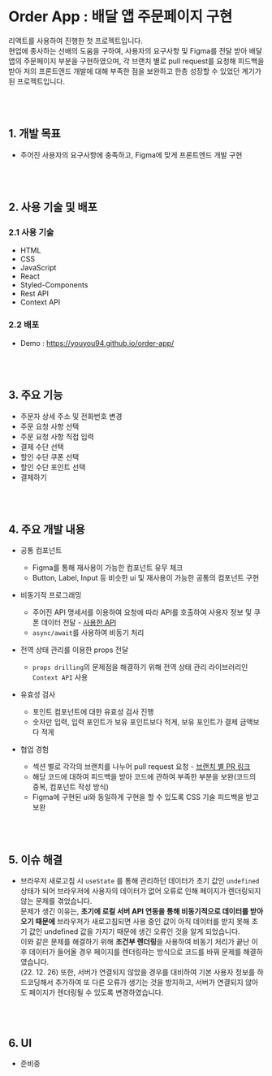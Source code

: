 # Order App : 배달 앱 주문페이지 구현

리액트를 사용하여 진행한 첫 프로젝트입니다.
</br>
현업에 종사하는 선배의 도움을 구하여, 사용자의 요구사항 및 Figma를 전달 받아 배달 앱의 주문페이지 부분을 구현하였으며, 각 브랜치 별로 pull request를 요청해 피드백을 받아 저의 프론트엔드 개발에 대해 부족한 점을 보완하고 한층 성장할 수 있었던 계기가 된 프로젝트입니다.

</br>
</br>

## 1. 개발 목표

- 주어진 사용자의 요구사항에 충족하고, Figma에 맞게 프론트엔드 개발 구현

</br>
</br>

## 2. 사용 기술 및 배포

### 2.1 사용 기술

- HTML
- CSS
- JavaScript
- React
- Styled-Components
- Rest API
- Context API

### 2.2 배포

- Demo : https://youyou94.github.io/order-app/

</br>
</br>

## 3. 주요 기능

- 주문자 상세 주소 및 전화번호 변경
- 주문 요청 사항 선택
- 주문 요청 사항 직접 입력
- 결제 수단 선택
- 할인 수단 쿠폰 선택
- 할인 수단 포인트 선택
- 결제하기

</br>
</br>

## 4. 주요 개발 내용

- 공통 컴포넌트

  - Figma를 통해 재사용이 가능한 컴포넌트 유무 체크
  - Button, Label, Input 등 비슷한 ui 및 재사용이 가능한 공통의 컴포넌트 구현

- 비동기적 프로그래밍

  - 주어진 API 명세서를 이용하여 요청에 따라 API를 호출하여 사용자 정보 및 쿠폰 데이터 전달 - [사용한 API](https://github.com/grapgrap/homework-api)
  - `async/await`를 사용하여 비동기 처리

- 전역 상태 관리를 이용한 props 전달

  - `props drilling`의 문제점을 해결하기 위해 전역 상태 관리 라이브러리인 `Context API` 사용

- 유효성 검사

  - 포인트 컴포넌트에 대한 유효성 검사 진행
  - 숫자만 입력, 입력 포인트가 보유 포인트보다 적게, 보유 포인트가 결제 금액보다 적게

- 협업 경험
  - 섹션 별로 각각의 브랜치를 나누어 pull request 요청 - [브랜치 별 PR 링크](https://github.com/YouYou94/order-app/pulls?q=is%3Apr+is%3Aclosed)
  - 해당 코드에 대하여 피드백을 받아 코드에 관하여 부족한 부분을 보완(코드의 중복, 컴포넌트 작성 방식)
  - Figma에 구현된 ui와 동일하게 구현을 할 수 있도록 CSS 기술 피드백을 받고 보완

</br>
</br>

## 5. 이슈 해결

- 브라우저 새로고침 시 `useState` 를 통해 관리하던 데이터가 초기 값인 `undefined` 상태가 되어 브라우저에 사용자의 데이터가 없어 오류로 인해 페이지가 렌더링되지 않는 문제를 겪었습니다.
  </br>
  문제가 생긴 이유는, **초기에 로컬 서버 API 연동을 통해 비동기적으로 데이터를 받아오기 때문에** 브라우저가 새로고침되면 사용 중인 값이 아직 데이터를 받지 못해 초기 값인 undefined 값을 가지기 때문에 생긴 오류인 것을 알게 되었습니다.
  </br>
  이와 같은 문제를 해결하기 위해 **조건부 렌더링**을 사용하여 비동기 처리가 끝난 이후 데이터가 들어올 경우 페이지를 렌더링하는 방식으로 코드를 바꿔 문제를 해결하였습니다.
  </br>
  (22. 12. 26) 또한, 서버가 연결되지 않았을 경우를 대비하여 기본 사용자 정보를 하드코딩해서 추가하여 또 다른 오류가 생기는 것을 방지하고, 서버가 연결되지 않아도 페이지가 렌더링될 수 있도록 변경하였습니다.

</br>
</br>

## 6. UI

- 준비중
